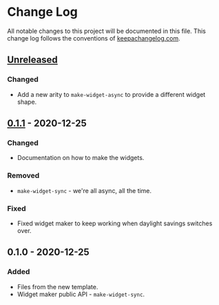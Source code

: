 # Change Log
All notable changes to this project will be documented in this file. This change log follows the conventions of [keepachangelog.com](http://keepachangelog.com/).

## [Unreleased]
### Changed
- Add a new arity to `make-widget-async` to provide a different widget shape.

## [0.1.1] - 2020-12-25
### Changed
- Documentation on how to make the widgets.

### Removed
- `make-widget-sync` - we're all async, all the time.

### Fixed
- Fixed widget maker to keep working when daylight savings switches over.

## 0.1.0 - 2020-12-25
### Added
- Files from the new template.
- Widget maker public API - `make-widget-sync`.

[Unreleased]: https://github.com/your-name/day-25/compare/0.1.1...HEAD
[0.1.1]: https://github.com/your-name/day-25/compare/0.1.0...0.1.1
